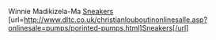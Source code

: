 Winnie Madikizela-Ma
 <a href="http://www.dltc.co.uk/christianlouboutinonlinesalle.asp?onlinesale=pumps/porinted-pumps.html" >Sneakers</a>
[url=http://www.dltc.co.uk/christianlouboutinonlinesalle.asp?onlinesale=pumps/porinted-pumps.html]Sneakers[/url]